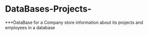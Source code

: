 # DataBases-Projects-

***DataBase for a Company store information about its projects and employees in a database
